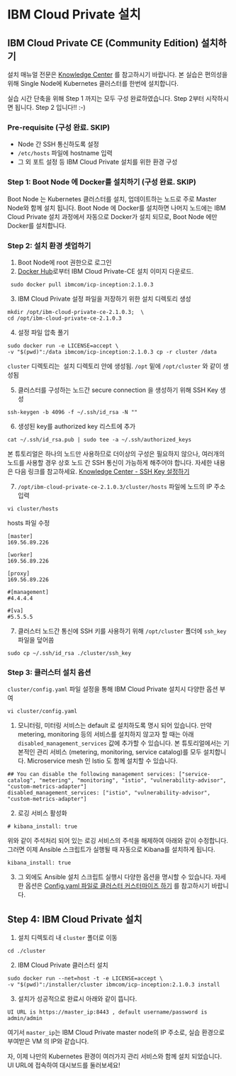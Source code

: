 # IBM Cloud Private 설치 

## IBM Cloud Private CE (Community Edition) 설치하기
설치 매뉴얼 전문은 [Knowledge Center](https://www.ibm.com/support/knowledgecenter/SSBS6K_2.1.0.3/installing/install_containers_CE.html) 를 참고하시기 바랍니다.
본 실습은 편의성을 위해 Single Node에 Kubernetes 클러스터를 한번에 설치합니다.

실습 시간 단축을 위해 Step 1 까지는 모두 구성 완료하였습니다. 
Step 2부터 시작하시면 됩니다. Step 2 입니다!! :-)

### Pre-requisite (구성 완료. SKIP)
- Node 간 SSH 통신하도록 설정 
- `/etc/hosts` 파일에 hostname 입력
- 그 외 포트 설정 등 IBM Cloud Private 설치를 위한 환경 구성


### Step 1: Boot Node 에 Docker를 설치하기 (구성 완료. SKIP)
Boot Node 는 Kubernetes 클러스터를 설치, 업데이트하는 노드로 주로 Master Node와 함께 설치 됩니다. 
Boot Node 에 Docker를 설치하면 나머지 노드에는 IBM Cloud Private 설치 과정에서 자동으로 Docker가 설치 되므로, Boot Node 에만 Docker를 설치합니다. 


### Step 2: 설치 환경 셋업하기
1. Boot Node에 root 권한으로 로그인
2. [Docker Hub](https://hub.docker.com/r/ibmcom/icp-inception/)로부터 IBM Cloud Private-CE 설치 이미지 다운로드.
```
 sudo docker pull ibmcom/icp-inception:2.1.0.3
```

3. IBM Cloud Private 설정 파일을 저장하기 위한 설치 디렉토리 생성
 ```
 mkdir /opt/ibm-cloud-private-ce-2.1.0.3;  \
 cd /opt/ibm-cloud-private-ce-2.1.0.3
 ```
 
 4. 설정 파일 압축 풀기
 ```
 sudo docker run -e LICENSE=accept \
 -v "$(pwd)":/data ibmcom/icp-inception:2.1.0.3 cp -r cluster /data
 ```
`cluster` 디렉토리는  설치 디렉토리 안에 생성됨. `/opt` 밑에 `/opt/cluster` 와 같이 생성됨

 5. 클러스터를 구성하는 노드간 secure connection 을 생성하기 위해 SSH Key 생성 
 ``` 
 ssh-keygen -b 4096 -f ~/.ssh/id_rsa -N ""
 ```
 6. 생성된 key를 authorized key 리스트에 추가
 ```
 cat ~/.ssh/id_rsa.pub | sudo tee -a ~/.ssh/authorized_keys
 ```
 본 튜토리얼은 하나의 노드만 사용하므로 더이상의 구성은 필요하지 않으나, 여러개의 노드를 사용할 경우 상호 노드 간 SSH 통신이 가능하게 해주어야 합니다. 자세한 내용은 다음 링크를 참고하세요. [Knowledge Center - SSH Key 설정하기](https://www.ibm.com/support/knowledgecenter/SSBS6K_2.1.0.3/installing/ssh_keys.html)

 7. `/opt/ibm-cloud-private-ce-2.1.0.3/cluster/hosts` 파일에 노드의 IP 주소 입력
 
 ```
 vi cluster/hosts
 ``` 

 hosts 파일 수정
 ```
[master]
169.56.89.226

[worker]
169.56.89.226

[proxy]
169.56.89.226

#[management]
#4.4.4.4

#[va]
#5.5.5.5
```

7. 클러스터 노드간 통신에 SSH 키를 사용하기 위해 `/opt/cluster` 폴더에 `ssh_key` 파일을 덮어씀
```
sudo cp ~/.ssh/id_rsa ./cluster/ssh_key
```

### Step 3: 클러스터 설치 옵션
`cluster/config.yaml` 파일 설정을 통해 IBM Cloud Private 설치시 다양한 옵션 부여 

```
vi cluster/config.yaml
```

1. 모니터링, 미터링 서비스는 default 로 설치하도록 명시 되어 있습니다. 만약 metering, monitoring 등의 서비스를 설치하지 않고자 할 때는 아래 `disabled_management_services` 값에 추가할 수 있습니다. 본 튜토리얼에서는 기본적인 관리 서비스 (metering, monitoring, service catalog)를 모두 설치합니다. Microservice mesh 인 Istio 도 함께 설치할 수 있습니다. 

```
## You can disable the following management services: ["service-catalog", "metering", "monitoring", "istio", "vulnerability-advisor", "custom-metrics-adapter"]
disabled_management_services: ["istio", "vulnerability-advisor", "custom-metrics-adapter"]
```

2. 로깅 서비스 활성화 
``` 
# kibana_install: true
``` 
위와 같이 주석처리 되어 있는 로깅 서비스의 주석을 해제하여 아래와 같이 수정합니다. 
그러면 이제 Ansible 스크립트가 실행될 때 자동으로 Kibana를 설치하게 됩니다. 

```
kibana_install: true
``` 

3. 그 외에도 Ansible 설치 스크립트 실행시 다양한 옵션을 명시할 수 있습니다. 자세한 옵션은 [Config.yaml 파일로 클러스터 커스터마이즈 하기](https://www.ibm.com/support/knowledgecenter/en/SSBS6K_2.1.0.3/installing/config_yaml.html) 를 참고하시기 바랍니다. 
 <!--https://asciinema.org/a/ycmWE0uQ06tQXZUA9yTU0eH4H-->


## Step 4: IBM Cloud Private 설치 
1. 설치 디렉토리 내 `cluster` 폴더로 이동 
```
cd ./cluster
```
2. IBM Cloud Private 클러스터 설치 
```
sudo docker run --net=host -t -e LICENSE=accept \
-v "$(pwd)":/installer/cluster ibmcom/icp-inception:2.1.0.3 install
```

3. 설치가 성공적으로 완료시 아래와 같이 뜹니다. 
```
UI URL is https://master_ip:8443 , default username/password is admin/admin
```

여기서 `master_ip`는 IBM Cloud Private master node의 IP 주소로, 실습 환경으로 부여받은 VM 의 IP와 같습니다. 

자, 이제 나만의 Kubernetes 환경이 여러가지 관리 서비스와 함께 설치 되었습니다. 
UI URL에 접속하여 대시보드를 둘러보세요!

